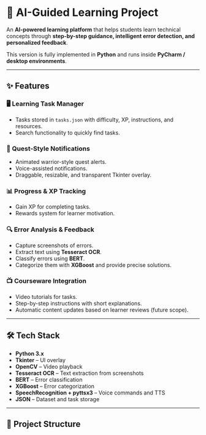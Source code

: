 # 📘 AI-Guided Learning Project

An **AI-powered learning platform** that helps students learn technical concepts through **step-by-step guidance, intelligent error detection, and personalized feedback**.  

This version is fully implemented in **Python** and runs inside **PyCharm / desktop environments**.

---

## ✨ Features

### 🖥️ Learning Task Manager
- Tasks stored in `tasks.json` with difficulty, XP, instructions, and resources.
- Search functionality to quickly find tasks.

### 🎯 Quest-Style Notifications
- Animated warrior-style quest alerts.
- Voice-assisted notifications.
- Draggable, resizable, and transparent Tkinter overlay.

### 📊 Progress & XP Tracking
- Gain XP for completing tasks.
- Rewards system for learner motivation.

### 🔍 Error Analysis & Feedback
- Capture screenshots of errors.
- Extract text using **Tesseract OCR**.
- Classify errors using **BERT**.
- Categorize them with **XGBoost** and provide precise solutions.

### 📺 Courseware Integration
- Video tutorials for tasks.
- Step-by-step instructions with short explanations.
- Automatic content updates based on learner reviews (future scope).

---

## 🛠️ Tech Stack

- **Python 3.x**  
- **Tkinter** – UI overlay  
- **OpenCV** – Video playback  
- **Tesseract OCR** – Text extraction from screenshots  
- **BERT** – Error classification  
- **XGBoost** – Error categorization  
- **SpeechRecognition + pyttsx3** – Voice commands and TTS  
- **JSON** – Dataset and task storage  

---

## 📂 Project Structure


